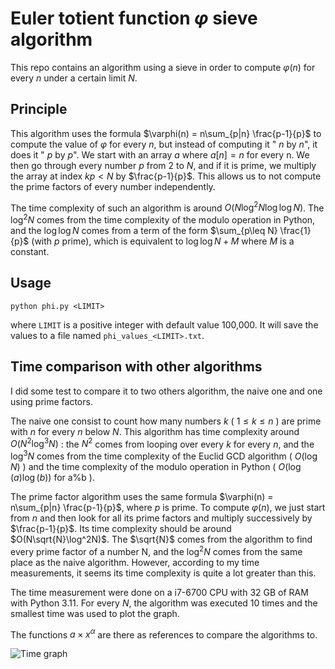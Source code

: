# Euler totient function $\varphi$ sieve algorithm

This repo contains an algorithm using a sieve in order to compute $\varphi(n)$ for every $n$ under a certain limit $N$.

## Principle

This algorithm uses the formula $\varphi(n) = n\sum_{p|n} \frac{p-1}{p}$ to compute the value of $\varphi$ for every $n$, but instead of computing it " $n$ by $n$", it does it " $p$ by $p$". We start with an array $a$ where $a[n] = n$ for every n. We then go through every number $p$ from 2 to $N$, and if it is prime, we multiply the array at index $kp < N$ by $\frac{p-1}{p}$. This allows us to not compute the prime factors of every number independently.

The time complexity of such an algorithm is around $O(N\log^2N\log\log N)$. The $\log^2N$ comes from the time complexity of the modulo operation in Python, and the $\log\log N$ comes from a term of the form $\sum_{p\leq N} \frac{1}{p}$ (with $p$ prime), which is equivalent to $\log\log N + M$ where $M$ is a constant.

## Usage
```python phi.py <LIMIT>```

where `LIMIT` is a positive integer with default value 100,000. It will save the values to a file named `phi_values_<LIMIT>.txt`.


## Time comparison with other algorithms

I did some test to compare it to two others algorithm, the naive one and one using prime factors.

The naive one consist to count how many numbers $k$ ( $1 \leq k \leq n$ ) are prime with $n$ for every $n$ below $N$. This algorithm has time complexity around $O(N^2\log^3N)$ : the $N^2$ comes from looping over every $k$ for every $n$, and the $\log^3N$ comes from the time complexity of the Euclid GCD algorithm ( $O(\log N)$ ) and the time complexity of the modulo operation in Python ( $O(\log(a)\log(b))$ for a%b ).

The prime factor algorithm uses the same formula $\varphi(n) = n\sum_{p|n} \frac{p-1}{p}$, where $p$ is prime. To compute $\varphi(n)$, we just start from $n$ and then look for all its prime factors and multiply successively by $\frac{p-1}{p}$. Its time complexity should be around $O(N\sqrt{N}\log^2N)$. The $\sqrt{N}$ comes from the algorithm to find every prime factor of a number N, and the $\log^2N$ comes from the same place as the naive algorithm. However, according to my time measurements, it seems its time complexity is quite a lot greater than this.

The time measurement were done on a i7-6700 CPU with 32 GB of RAM with Python 3.11. For every $N$, the algorithm was executed 10 times and the smallest time was used to plot the graph.

The functions $a \times x^\alpha$ are there as references to compare the algorithms to.

![Time graph](average.png)
